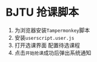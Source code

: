 # BJTU 抢课脚本

1. 为浏览器安装`Tampermonkey`脚本
2. 安装`userscript.user.js`
3. 打开选课界面 配置待选课程
4. 点击`开始抢课`成功后弹出系统通知
